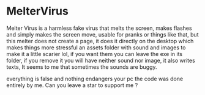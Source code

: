 # MelterVirus

Melter Virus is a harmless fake virus that melts the screen, makes flashes and simply makes the screen move, usable for pranks or things like that, but this melter does not create a page, it does it directly on the desktop which makes things more stressful
an assets folder with sound and images to make it a little scarier lol, if you want them you can leave the exe in its folder, if you remove it you will have neither sound nor image, it also writes texts, It seems to me that sometimes the sounds are buggy.

everything is false and nothing endangers your pc
the code was done entirely by me. Can you leave a star to support me ?


